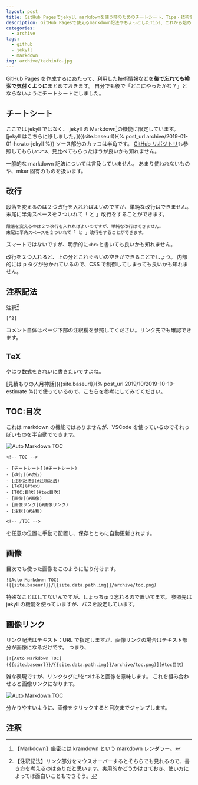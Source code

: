 ```yaml
---
layout: post
title: GitHub Pagesでjekyll markdownを使う時のためのチートシート、Tips・技術情報
description: GitHub Pagesで使えるmarkdown記法やちょっとしたTips、これから始める方向けに環境構築を残します。
categories:
  - archive
tags:
  - github
  - jekyll
  - markdown
img: archive/techinfo.jpg
---
```


GitHub Pages を作成するにあたって、利用した技術情報などを**後で忘れても検索で気付くように**まとめておきます。
自分でも後で「どこにやったかな？」とならないようにチートシートにしました。

## チートシート

ここでは jekyll ではなく、 jekyll の Markdown[^1]の機能に限定しています。
[jekyll はこちらに移しました。]({{site.baseurl}}{% post_url archive/2019-01-01-howto-jekyll %})
ソース部分のカッコは半角です。
[GitHub リポジトリ]({{site.data.github.url}})も参照してもらいつつ、見比べてもらったほうが良いかも知れません。

一般的な markdown 記法については言及していません。
あまり使われないものや、mkar 固有のものを扱います。

## 改行

段落を変えるのは２つ改行を入れればよいのですが、単純な改行はできません。
<br>末尾に半角スペースを２ついれて「 と 」改行をすることができます。

```
段落を変えるのは２つ改行を入れればよいのですが、単純な改行はできません。
末尾に半角スペースを２ついれて「 と 」改行をすることができます。
```

スマートではないですが、明示的に`<br>`と書いても良いかも知れません。

改行を２つ入れると、上の分とこれぐらいの空きができることでしょう。
内部的には p タグが分かれているので、CSS で制御してしまっても良いかも知れません。

## 注釈記法

注釈[^2]

```
[^2]
```

コメント自体はページ下部の注釈欄を参照してください。リンク先でも確認できます。

## TeX

やはり数式をきれいに書きたいですよね。

[見積もりの人月神話]({{site.baseurl}}{% post_url 2019/10/2019-10-10-estimate %})で使っているので、こちらを参考にしてみてください。

## TOC:目次

これは markdown の機能ではありませんが、VSCode を使っているのでそれっぽいものを半自動でできます。

![Auto Markdown TOC]({{site.baseurl}}/{{site.data.path.img}}/archive/toc.png)

```
<!-- TOC -->

- [チートシート](#チートシート)
- [改行](#改行)
- [注釈記法](#注釈記法)
- [TeX](#tex)
- [TOC:目次](#toc目次)
- [画像](#画像)
- [画像リンク](#画像リンク)
- [注釈](#注釈)

<!-- /TOC -->
```

を任意の位置に手動で配置し、保存とともに自動更新されます。

## 画像

目次でも使った画像をこのように貼り付けます。

```
![Auto Markdown TOC]({{site.baseurl}}/{{site.data.path.img}}/archive/toc.png)
```

特殊なことはしてないんですが、しょっちゅう忘れるので置いてます。
参照先は jekyll の機能を使っていますが、パスを設定しています。

## 画像リンク

リンク記法はテキスト：URL で指定しますが、画像リンクの場合はテキスト部分が画像になるだけです。
つまり、

```
[![Auto Markdown TOC]({{site.baseurl}}/{{site.data.path.img}}/archive/toc.png)](#toc目次)
```

雑な表現ですが、リンクタグに!をつけると画像を意味します。
これを組み合わせると画像リンクになります。

[![Auto Markdown TOC]({{site.baseurl}}/{{site.data.path.img}}/archive/toc.png)](#agenda)

分かりやすいように、画像をクリックすると目次までジャンプします。

## 注釈

[^1]: 【Markdown】厳密には kramdown という markdown レンダラー。
[^2]: 【注釈記法】リンク部分をマウスオーバーするとそちらでも見れるので、書き方を考えるのはありだと思います。実用的かどうかはさておき、使い方によっては面白いこともできそう。
